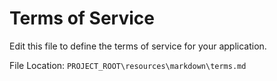 # Terms of Service

Edit this file to define the terms of service for your application.

File Location: `PROJECT_ROOT\resources\markdown\terms.md`
